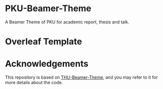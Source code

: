 # PKU-Beamer-Theme
 A Beamer Theme of PKU for academic report, thesis and talk.

# Overleaf Template


# Acknowledgements
This repository is based on [THU-Beamer-Theme](https://github.com/Trinkle23897/THU-Beamer-Theme), and you may refer to it for more details about the code.
